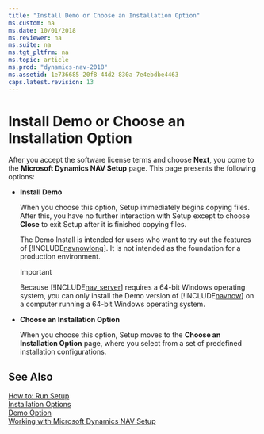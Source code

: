 ```yaml
---
title: "Install Demo or Choose an Installation Option"
ms.custom: na
ms.date: 10/01/2018
ms.reviewer: na
ms.suite: na
ms.tgt_pltfrm: na
ms.topic: article
ms.prod: "dynamics-nav-2018"
ms.assetid: 1e736685-20f8-44d2-830a-7e4ebdbe4463
caps.latest.revision: 13
---
```

# Install Demo or Choose an Installation Option
After you accept the software license terms and choose **Next**, you come to the **Microsoft Dynamics NAV Setup** page. This page presents the following options:  
  
-   **Install Demo**  
  
     When you choose this option, Setup immediately begins copying files. After this, you have no further interaction with Setup except to choose **Close** to exit Setup after it is finished copying files.  
  
     The Demo Install is intended for users who want to try out the features of [!INCLUDE[navnowlong](includes/navnowlong_md.md)]. It is not intended as the foundation for a production environment.  
  
    > [!IMPORTANT]  
    >  Because [!INCLUDE[nav_server](includes/nav_server_md.md)] requires a 64-bit Windows operating system, you can only install the Demo version of [!INCLUDE[navnow](includes/navnow_md.md)] on a computer running a 64-bit Windows operating system.  
  
-   **Choose an Installation Option**  
  
     When you choose this option, Setup moves to the **Choose an Installation Option** page, where you select from a set of predefined installation configurations.  
  
## See Also  
 [How to: Run Setup](How-to--Run-Setup.md)   
 [Installation Options](Installation-Options.md)   
 [Demo Option](Demo-Option.md)   
 [Working with Microsoft Dynamics NAV Setup](Working-with-Microsoft-Dynamics-NAV-Setup.md)
